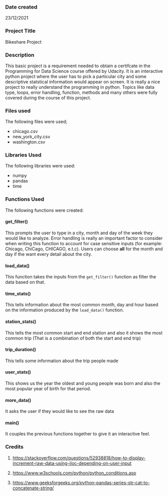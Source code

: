 ### Date created
23/12/2021

### Project Title
Bikeshare Project

### Description
This basic project is a requirement needed to obtain a certifcate in the Programming for Data Science course offered by Udacity. It is an interactive python project where the user has to pick a particular city and some descriptive statstical information would appear on screen. It is really a nice project to really understand the programming in python. Topics like data type, loops, error handling, function, methods and many others were fully covered during the course of this project.

### Files used
The following files were used;
- chicago.csv
- new_york_city.csv
- washington.csv

### Libraries Used  
The following libraries were used:
- numpy
- pandas
- time

### Functions Used
The following functions were created:
#### get_filter()
This prompts the user to type in a city, month and day of the week they would like to analyze. Error handling is really an important factor to consider when writing this function to account for case sensitive inputs (for example: Chicago, ChiCago, CHICAGO, e.t.c). Users can choose **all** for the month and day if the want every detail about the city.
#### load_data()
This function takes the inputs from the `get_filter()` function as filter the data based on that.
#### time_stats()
This tells information about the most common month, day and hour based on the information produced by the `load_data()` function.
#### station_stats()
This tells the most common start and end station and also it shows the most common trip (That is a combination of both the start and end trip)
#### trip_duration()
This tells some information about the trip people made
#### user_stats()
This shows us the year the oldest and young people was born and also the most popular year of birth for that period.
#### more_data()
It asks the user if they would like to see the raw data
#### main()
It couples the previous functions together to give it an interactive feel.

### Credits
1. https://stackoverflow.com/questions/52938818/how-to-display-increment-raw-data-using-iloc-depending-on-user-input

2. https://www.w3schools.com/python/python_conditions.asp

3. https://www.geeksforgeeks.org/python-pandas-series-str-cat-to-concatenate-string/

